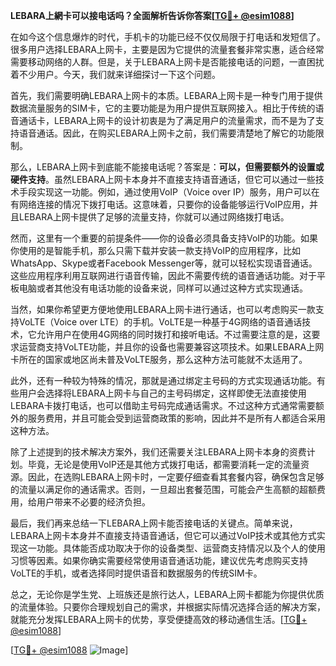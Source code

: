 **LEBARA上網卡可以接电话吗？全面解析告诉你答案[[TG💪+ @esim1088](https://t.me/s/esim1088)]**

在如今这个信息爆炸的时代，手机卡的功能已经不仅仅局限于打电话和发短信了。很多用户选择LEBARA上网卡，主要是因为它提供的流量套餐非常实惠，适合经常需要移动网络的人群。但是，关于LEBARA上网卡是否能接电话的问题，一直困扰着不少用户。今天，我们就来详细探讨一下这个问题。

首先，我们需要明确LEBARA上网卡的本质。LEBARA上网卡是一种专门用于提供数据流量服务的SIM卡，它的主要功能是为用户提供互联网接入。相比于传统的语音通话卡，LEBARA上网卡的设计初衷是为了满足用户的流量需求，而不是为了支持语音通话。因此，在购买LEBARA上网卡之前，我们需要清楚地了解它的功能限制。

那么，LEBARA上网卡到底能不能接电话呢？答案是：**可以，但需要额外的设置或硬件支持**。虽然LEBARA上网卡本身并不直接支持语音通话，但它可以通过一些技术手段实现这一功能。例如，通过使用VoIP（Voice over IP）服务，用户可以在有网络连接的情况下拨打电话。这意味着，只要你的设备能够运行VoIP应用，并且LEBARA上网卡提供了足够的流量支持，你就可以通过网络拨打电话。

然而，这里有一个重要的前提条件——你的设备必须具备支持VoIP的功能。如果你使用的是智能手机，那么只需下载并安装一款支持VoIP的应用程序，比如WhatsApp、Skype或者Facebook Messenger等，就可以轻松实现语音通话。这些应用程序利用互联网进行语音传输，因此不需要传统的语音通话功能。对于平板电脑或者其他没有电话功能的设备来说，同样可以通过这种方式实现通话。

当然，如果你希望更方便地使用LEBARA上网卡进行通话，也可以考虑购买一款支持VoLTE（Voice over LTE）的手机。VoLTE是一种基于4G网络的语音通话技术，它允许用户在使用4G网络的同时拨打和接听电话。不过需要注意的是，这要求运营商支持VoLTE功能，并且你的设备也需要兼容这项技术。如果LEBARA上网卡所在的国家或地区尚未普及VoLTE服务，那么这种方法可能就不太适用了。

此外，还有一种较为特殊的情况，那就是通过绑定主号码的方式实现通话功能。有些用户会选择将LEBARA上网卡与自己的主号码绑定，这样即使无法直接使用LEBARA卡拨打电话，也可以借助主号码完成通话需求。不过这种方式通常需要额外的服务费用，并且可能会受到运营商政策的影响，因此并不是所有人都适合采用这种方法。

除了上述提到的技术解决方案外，我们还需要关注LEBARA上网卡本身的资费计划。毕竟，无论是使用VoIP还是其他方式拨打电话，都需要消耗一定的流量资源。因此，在选购LEBARA上网卡时，一定要仔细查看其套餐内容，确保包含足够的流量以满足你的通话需求。否则，一旦超出套餐范围，可能会产生高额的超额费用，给用户带来不必要的经济负担。

最后，我们再来总结一下LEBARA上网卡能否接电话的关键点。简单来说，LEBARA上网卡本身并不直接支持语音通话，但它可以通过VoIP技术或其他方式实现这一功能。具体能否成功取决于你的设备类型、运营商支持情况以及个人的使用习惯等因素。如果你确实需要经常使用语音通话功能，建议优先考虑购买支持VoLTE的手机，或者选择同时提供语音和数据服务的传统SIM卡。

总之，无论你是学生党、上班族还是旅行达人，LEBARA上网卡都能为你提供优质的流量体验。只要你合理规划自己的需求，并根据实际情况选择合适的解决方案，就能充分发挥LEBARA上网卡的优势，享受便捷高效的移动通信生活。[[TG💪+ @esim1088](https://t.me/s/esim1088)]

[[TG💪+ @esim1088](https://t.me/s/esim1088) ![Image](https://i.postimg.cc/4NQfJmqS/Snipaste-2025-05-13-00-14-12.png)]